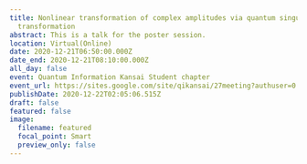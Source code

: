 ```yaml
---
title: Nonlinear transformation of complex amplitudes via quantum singular value
  transformation
abstract: This is a talk for the poster session.
location: Virtual(Online)
date: 2020-12-21T06:50:00.000Z
date_end: 2020-12-21T08:10:00.000Z
all_day: false
event: Quantum Information Kansai Student chapter
event_url: https://sites.google.com/site/qikansai/27meeting?authuser=0
publishDate: 2020-12-22T02:05:06.515Z
draft: false
featured: false
image:
  filename: featured
  focal_point: Smart
  preview_only: false
---
```

